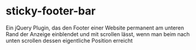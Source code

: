 sticky-footer-bar
=================

Ein jQuery Plugin, das den Footer einer Website permanent am unteren Rand der Anzeige einblendet und mit scrollen lässt, wenn man beim nach unten scrollen dessen eigentliche Position erreicht
